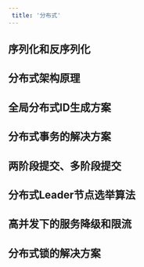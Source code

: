 ```yaml
---
 title: '分布式'
---
```


## 序列化和反序列化

## 分布式架构原理

## 全局分布式ID生成方案

## 分布式事务的解决方案

## 两阶段提交、多阶段提交

## 分布式Leader节点选举算法

## 高并发下的服务降级和限流

## 分布式锁的解决方案